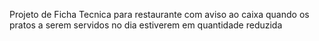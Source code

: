 Projeto de Ficha Tecnica para restaurante com aviso ao caixa quando os pratos a serem servidos no dia estiverem em quantidade reduzida 

